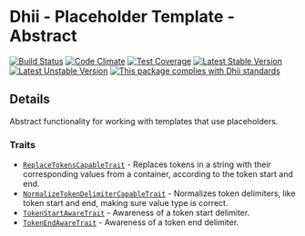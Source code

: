 # Dhii - Placeholder Template - Abstract

[![Build Status](https://travis-ci.org/Dhii/placeholder-template-abstract.svg?branch=develop)](https://travis-ci.org/Dhii/placeholder-template-abstract)
[![Code Climate](https://codeclimate.com/github/Dhii/placeholder-template-abstract/badges/gpa.svg)](https://codeclimate.com/github/Dhii/placeholder-template-abstract)
[![Test Coverage](https://codeclimate.com/github/Dhii/placeholder-template-abstract/badges/coverage.svg)](https://codeclimate.com/github/Dhii/placeholder-template-abstract/coverage)
[![Latest Stable Version](https://poser.pugx.org/dhii/placeholder-template-abstract/version)](https://packagist.org/packages/dhii/placeholder-template-abstract)
[![Latest Unstable Version](https://poser.pugx.org/dhii/placeholder-template-abstract/v/unstable)](https://packagist.org/packages/dhii/placeholder-template-abstract)
[![This package complies with Dhii standards](https://img.shields.io/badge/Dhii-Compliant-green.svg?style=flat-square)][Dhii]

## Details
Abstract functionality for working with templates that use placeholders.

### Traits
- [`ReplaceTokensCapableTrait`] - Replaces tokens in a string with their corresponding values from a container,
according to the token start and end.
- [`NormalizeTokenDelimiterCapableTrait`] - Normalizes token delimiters, like token start and end, making sure value type is correct.
- [`TokenStartAwareTrait`] - Awareness of a token start delimiter.
- [`TokenEndAwareTrait`] - Awareness of a token end delimiter.


[Dhii]: https://github.com/Dhii/dhii

[`ReplaceTokensCapableTrait`]:                          src/ReplaceTokensCapableTrait.php
[`NormalizeTokenDelimiterCapableTrait`]:                src/NormalizeTokenDelimiterCapableTrait.php
[`TokenStartAwareTrait`]:                               src/TokenStartAwareTrait.php
[`TokenEndAwareTrait`]:                                 src/TokenEndAwareTrait.php
